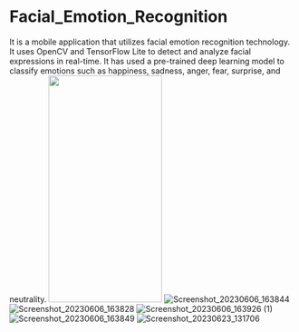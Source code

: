 # Facial_Emotion_Recognition
It is a mobile application that utilizes facial emotion recognition technology. It uses OpenCV and TensorFlow Lite to detect and analyze facial expressions in real-time. It has used a pre-trained deep learning model to classify emotions such as happiness, sadness, anger, fear, surprise, and neutrality.
<img src="https://github.com/Sushank21/Facial_Emotion_Recognition/assets/94138368/5fb99e27-9ac6-4021-96c7-be380663922b" width="200" height="400">
![Screenshot_20230606_163844](https://github.com/Sushank21/Facial_Emotion_Recognition/assets/94138368/5fb99e27-9ac6-4021-96c7-be380663922b)
![Screenshot_20230606_163828](https://github.com/Sushank21/Facial_Emotion_Recognition/assets/94138368/4724cd69-1b38-41cd-abbd-0af96dd60280)
![Screenshot_20230606_163926 (1)](https://github.com/Sushank21/Facial_Emotion_Recognition/assets/94138368/2850163c-510d-4de3-8dae-24962bf298fe)
![Screenshot_20230606_163849](https://github.com/Sushank21/Facial_Emotion_Recognition/assets/94138368/314e7609-91b9-4452-af9c-b46f8e1e32ff)
![Screenshot_20230623_131706](https://github.com/Sushank21/Facial_Emotion_Recognition/assets/94138368/b70bc662-cfa7-4c8f-97b3-07520dd90e35)
